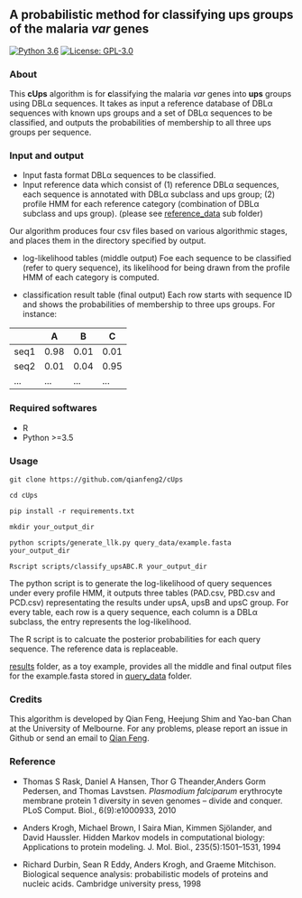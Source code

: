 A probabilistic method for classifying ups groups of the malaria *var* genes
-----------------------
[![Python 3.6](https://img.shields.io/pypi/pyversions/Django)](https://www.python.org/downloads/release/python-360/)
[![License: GPL-3.0](https://img.shields.io/cran/l/devtools)](https://opensource.org/licenses/GPL-3.0)

### About
This **cUps** algorithm is for **c**lassifying the malaria *var* genes into **ups** groups using DBLα sequences. It takes as input a reference database of DBLα sequences with known ups groups and a set of DBLα sequences to be classified, and outputs the probabilities of membership to all three ups groups per sequence.




### Input and output 
- Input fasta format DBLα sequences to be classified.
- Input reference data which consist of (1) reference DBLα sequences, each sequence is annotated with DBLα subclass and ups group; (2) profile HMM for each reference category (combination of DBLα subclass and ups group).  (please see [reference_data](https://github.com/qianfeng2/cUps/tree/main/reference_data) sub folder)


Our algorithm produces four csv files based on various algorithmic stages, and places them in the directory specified by output. 


- log-likelihood tables (middle output)
Foe each sequence to be classified (refer to query sequence), its likelihood for being drawn from the profile HMM of each category is computed.


- classification result table (final output)
Each row starts with sequence ID and shows the probabilities of membership to three ups groups. For instance:  

|         | A  | B  | C  | 
| ------------|------------|------------|------------|
|seq1 | 0.98|0.01|0.01|
|seq2 | 0.01|0.04|0.95|
|... | ... |... |... |


### Required softwares
- R
- Python >=3.5


### Usage

```
git clone https://github.com/qianfeng2/cUps

cd cUps

pip install -r requirements.txt

mkdir your_output_dir 

python scripts/generate_llk.py query_data/example.fasta your_output_dir

Rscript scripts/classify_upsABC.R your_output_dir
```

The python script is to generate the log-likelihood of query sequences under every profile HMM, it outputs three tables (PAD.csv, PBD.csv and PCD.csv) representating the results under upsA, upsB and upsC group. For every table, each row is a query sequence, each column is a DBLα subclass, the entry represents the log-likelihood.

The R script is to calcuate the posterior probabilities for each query sequence. The reference data is replaceable.

[results](https://github.com/qianfeng2/cUps/tree/main/results) folder, as a toy example, provides all the middle and final output files for the example.fasta stored in [query_data](https://github.com/qianfeng2/cUps/tree/main/query_data) folder. 


### Credits

This algorithm is developed by Qian Feng, Heejung Shim and Yao-ban Chan at the University of Melbourne. For any problems, please report an issue in Github or send an email to [Qian Feng](mailto:fengq2@student.unimelb.edu.au).



### Reference

- Thomas S Rask, Daniel A Hansen, Thor G Theander,Anders Gorm Pedersen, and Thomas Lavstsen. *Plasmodium falciparum* erythrocyte membrane protein 1 diversity in seven genomes – divide and conquer. PLoS Comput. Biol., 6(9):e1000933, 2010

- Anders Krogh, Michael Brown, I Saira Mian, Kimmen Sjölander, and David Haussler. Hidden Markov models in computational biology: Applications to protein modeling. J. Mol. Biol., 235(5):1501–1531, 1994

- Richard Durbin, Sean R Eddy, Anders Krogh, and Graeme Mitchison. Biological sequence analysis: probabilistic models of proteins and nucleic acids. Cambridge university press, 1998



